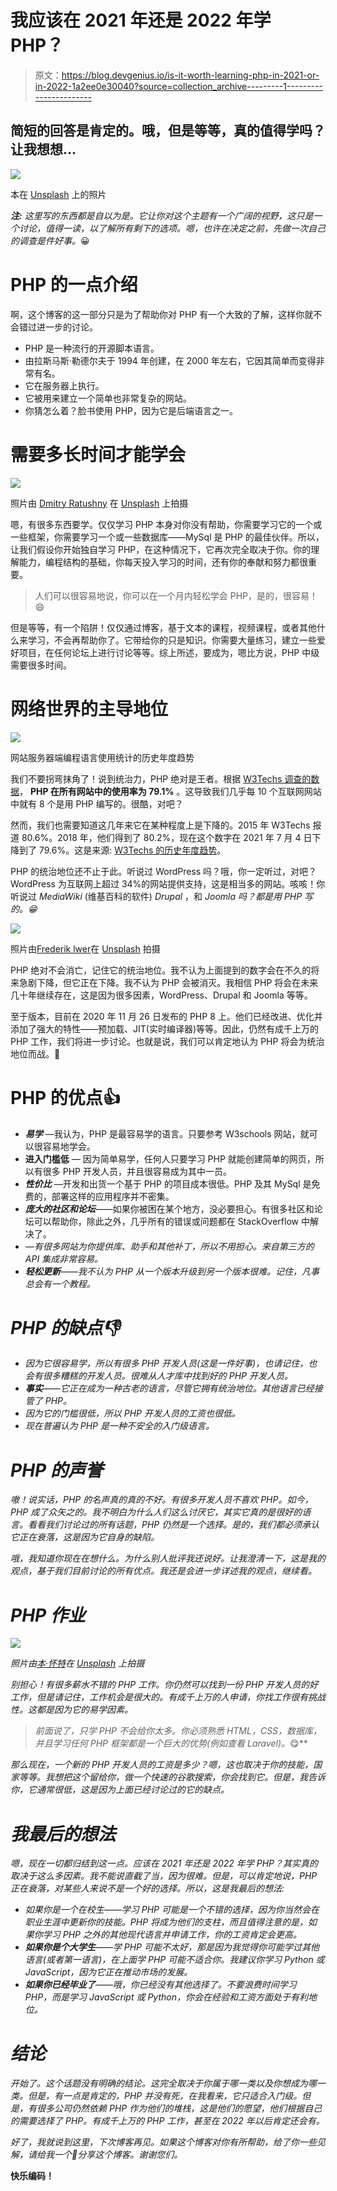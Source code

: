 # 我应该在 2021 年还是 2022 年学 PHP？

> 原文：<https://blog.devgenius.io/is-it-worth-learning-php-in-2021-or-in-2022-1a2ee0e30040?source=collection_archive---------1----------------------->

## 简短的回答是肯定的。哦，但是等等，真的值得学吗？让我想想…

![](img/ce0664ad63611dae2edaf17d111f68dd.png)

本在 [Unsplash](https://unsplash.com?utm_source=medium&utm_medium=referral) 上的照片

***注:*** *这里写的东西都是自以为是。它让你对这个主题有一个广阔的视野，这只是一个讨论，值得一读，以了解所有剩下的选项。嗯，也许在决定之前，先做一次自己的调查是件好事。*😀

# PHP 的一点介绍

啊，这个博客的这一部分只是为了帮助你对 PHP 有一个大致的了解，这样你就不会错过进一步的讨论。

*   PHP 是一种流行的开源脚本语言。
*   由拉斯马斯·勒德尔夫于 1994 年创建，在 2000 年左右，它因其简单而变得非常有名。
*   它在服务器上执行。
*   它被用来建立一个简单也非常复杂的网站。
*   你猜怎么着？脸书使用 PHP，因为它是后端语言之一。

# 需要多长时间才能学会

![](img/1c67a767cd129730ee4d9bb0391d8578.png)

照片由 [Dmitry Ratushny](https://unsplash.com/@ratushny?utm_source=medium&utm_medium=referral) 在 [Unsplash](https://unsplash.com?utm_source=medium&utm_medium=referral) 上拍摄

嗯，有很多东西要学。仅仅学习 PHP 本身对你没有帮助，你需要学习它的一个或一些框架，你需要学习一个或一些数据库——MySql 是 PHP 的最佳伙伴。所以，让我们假设你开始独自学习 PHP，在这种情况下，它再次完全取决于你。你的理解能力，编程结构的基础，你每天投入学习的时间，还有你的奉献和努力都很重要。

> 人们可以很容易地说，你可以在一个月内轻松学会 PHP，是的，很容易！😄

但是等等，有一个陷阱！仅仅通过博客，基于文本的课程，视频课程，或者其他什么来学习，不会再帮助你了。它带给你的只是知识。你需要大量练习，建立一些爱好项目，在任何论坛上进行讨论等等。综上所述，要成为，嗯比方说，PHP 中级需要很多时间。

# 网络世界的主导地位

![](img/b29a547a599bfb20a9030418fab558a8.png)

网站服务器端编程语言使用统计的历史年度趋势

我们不要拐弯抹角了！说到统治力，PHP 绝对是王者。根据 [W3Techs 调查的数据](https://w3techs.com/technologies/details/pl-php)， **PHP 在所有网站中的使用率为 79.1%** 。这导致我们几乎每 10 个互联网网站中就有 8 个是用 PHP 编写的。很酷，对吧？

然而，我们也需要知道这几年来它在某种程度上是下降的。2015 年 W3Techs 报道 80.6%。2018 年，他们得到了 80.2%，现在这个数字在 2021 年 7 月 4 日下降到了 79.6%。这是来源: [W3Techs 的历史年度趋势](https://w3techs.com/technologies/history_overview/programming_language/ms/y)。

PHP 的统治地位还不止于此。听说过 WordPress 吗？哦，你一定听过，对吧？WordPress 为互联网上超过 34%的网站提供支持，这是相当多的网站。咳咳！你听说过 *MediaWiki* (维基百科的软件) *Drupal* ，和 *Joomla 吗？都是用 PHP 写的。😁*

![](img/8e7a265fb4fb0352e99b9235612056f8.png)

照片由[Frederik lwer](https://unsplash.com/@frederikloewer?utm_source=medium&utm_medium=referral)在 [Unsplash](https://unsplash.com?utm_source=medium&utm_medium=referral) 拍摄

PHP 绝对不会消亡，记住它的统治地位。我不认为上面提到的数字会在不久的将来急剧下降，但它正在下降。我不认为 PHP 会被消灭。我相信 PHP 将会在未来几十年继续存在，这是因为很多因素，WordPress、Drupal 和 Joomla 等等。

至于版本，目前在 2020 年 11 月 26 日发布的 PHP 8 上。他们已经改进、优化并添加了强大的特性——预加载、JIT(实时编译器)等等。因此，仍然有成千上万的 PHP 工作，我们将进一步讨论。也就是说，我们可以肯定地认为 PHP 将会为统治地位而战。🙂

# PHP 的优点👍

*   ***易学*** —我认为，PHP 是最容易学的语言。只要参考 W3schools 网站，就可以很容易地学会。
*   **进入门槛低** — 因为简单易学，任何人只要学习 PHP 就能创建简单的网页，所以有很多 PHP 开发人员，并且很容易成为其中一员。
*   ***性价比*** —开发和出货一个基于 PHP 的项目成本很低。PHP 及其 MySql 是免费的，部署这样的应用程序并不密集。
*   ***庞大的社区和论坛***——如果你被困在某个地方，没必要担心。有很多社区和论坛可以帮助你，除此之外，几乎所有的错误或问题都在 StackOverflow 中解决了。
*   *—有很多网站为你提供库、助手和其他补丁，所以不用担心。来自第三方的 API 集成非常容易。*
*   ****轻松更新***——我不认为 PHP 从一个版本升级到另一个版本很难。记住，凡事总会有一个教程。*

# *PHP 的缺点👎*

*   *因为它很容易学，所以有很多 PHP 开发人员(这是一件好事)，也请记住，也会有很多糟糕的开发人员。很难从人才库中找到好的 PHP 开发人员。*
*   ****事实***——它正在成为一种古老的语言，尽管它拥有统治地位。其他语言已经接管了 PHP。*
*   *因为它的门槛很低，所以 PHP 开发人员的工资也很低。*
*   *现在普遍认为 PHP 是一种不安全的入门级语言。*

# *PHP 的声誉*

*嗷！说实话，PHP 的名声真的真的不好。有很多开发人员不喜欢 PHP。如今，PHP 成了众矢之的。我不明白为什么人们这么讨厌它，其实它真的是很好的语言。看看我们讨论过的所有话题，PHP 仍然是一个选择。是的，我们都必须承认它正在衰落，这是因为它自身的缺陷。*

*哦，我知道你现在在想什么。为什么别人批评我还说好。让我澄清一下，这是我的观点，基于我们目前讨论的所有优点。我还是会进一步详述我的观点，继续看。*

# *PHP 作业*

*![](img/60fd7f0f83f6dca09815d7c69538b1a6.png)*

*照片由[本·怀特](https://unsplash.com/@benwhitephotography?utm_source=medium&utm_medium=referral)在 [Unsplash](https://unsplash.com?utm_source=medium&utm_medium=referral) 上拍摄*

*别担心！有很多薪水不错的 PHP 工作。你仍然可以找到一份 PHP 开发人员的好工作，但是请记住，工作机会是很大的。有成千上万的人申请，你找工作很有挑战性。这都是因为它的易学因素。*

> *前面说了，只学 PHP 不会给你太多。你必须熟悉 HTML，CSS，数据库，并且学习任何 PHP 框架都是一个巨大的优势(例如查看 Laravel)。*😋**

*那么现在，一个新的 PHP 开发人员的工资是多少？嗯，这也取决于你的技能，国家等等。我想把这个留给你，做一个快速的谷歌搜索，你会找到它。但是，我告诉你，它通常很低，这是因为上面已经讨论过的它的缺点。*

# *我最后的想法*

*嗯，现在一切都归结到这一点。应该在 2021 年还是 2022 年学 PHP？其实真的取决于这么多因素。我不能说直截了当，因为很难。但是，可以肯定地说，PHP 正在衰落，对某些人来说不是一个好的选择。所以，这是我最后的想法:*

*   *如果你是一个在校生——学习 PHP 可能是一个不错的选择，因为你当然会在职业生涯中更新你的技能。PHP 将成为他们的支柱，而且值得注意的是，如果你学习 PHP 之外的其他现代语言并申请工作，你的工资肯定会更高。*
*   ****如果你是个大学生***——学 PHP 可能不太好，那是因为我觉得你可能学过其他语言(或者第一语言)，在上面学 PHP 可能不适合你。我建议你学习 Python 或 JavaScript，因为它正在推动市场的发展。*
*   ****如果你已经毕业了***——哦，你已经没有其他选择了。不要浪费时间学习 PHP，而是学习 JavaScript 或 Python，你会在经验和工资方面处于有利地位。*

# *结论*

*开始了。这个话题没有明确的结论。这完全取决于你属于哪一类以及你想成为哪一类。但是，有一点是肯定的，PHP 并没有死，在我看来，它只适合入门级。但是，有很多公司仍然依赖 PHP 作为他们的堆栈，这是他们的愿望，他们根据自己的需要选择了 PHP。有成千上万的 PHP 工作，甚至在 2022 年以后肯定还会有。*

*好了，我就说到这里，下次博客再见。如果这个博客对你有所帮助，给了你一些见解，请给我一个👏分享这个博客。谢谢您们。*

**快乐编码！**